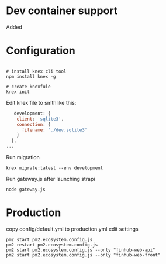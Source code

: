 # Dev container support

Added 


# Configuration

```shell

# install knex cli tool 
npm install knex -g

# create knexfule
knex init
```

Edit knex file to smthlike this: 
```js
   development: {
    client: 'sqlite3',
    connection: {
      filename: './dev.sqlite3'
    }
  },
...
```
 
Run migration 
```shell
knex migrate:latest --env development 
```

Run gateway.js after launching strapi
```shell
node gateway.js
```

  
# Production 

copy config/default.yml to production.yml
edit settings 

```shell
pm2 start pm2.ecosystem.config.js
pm2 restart pm2.ecosystem.config.js
pm2 start pm2.ecosystem.config.js --only "finhub-web-api"
pm2 start pm2.ecosystem.config.js --only "finhub-web-front"
```

